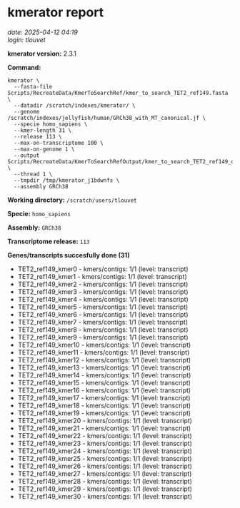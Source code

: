 # kmerator report
*date: 2025-04-12 04:19*  
*login: tlouvet*

**kmerator version:** 2.3.1

**Command:**

```
kmerator \
  --fasta-file Scripts/RecreateData/KmerToSearchRef/kmer_to_search_TET2_ref149.fasta \
  --datadir /scratch/indexes/kmerator/ \
  --genome /scratch/indexes/jellyfish/human/GRCh38_with_MT_canonical.jf \
  --specie homo_sapiens \
  --kmer-length 31 \
  --release 113 \
  --max-on-transcriptome 100 \
  --max-on-genome 1 \
  --output Scripts/RecreateData/KmerToSearchRefOutput/kmer_to_search_TET2_ref149_output \
  --thread 1 \
  --tmpdir /tmp/kmerator_j1bdwnfs \
  --assembly GRCh38
```

**Working directory:** `/scratch/users/tlouvet`

**Specie:** `homo_sapiens`

**Assembly:** `GRCh38`

**Transcriptome release:** `113`

**Genes/transcripts succesfully done (31)**

- TET2_ref149_kmer0 - kmers/contigs: 1/1 (level: transcript)
- TET2_ref149_kmer1 - kmers/contigs: 1/1 (level: transcript)
- TET2_ref149_kmer2 - kmers/contigs: 1/1 (level: transcript)
- TET2_ref149_kmer3 - kmers/contigs: 1/1 (level: transcript)
- TET2_ref149_kmer4 - kmers/contigs: 1/1 (level: transcript)
- TET2_ref149_kmer5 - kmers/contigs: 1/1 (level: transcript)
- TET2_ref149_kmer6 - kmers/contigs: 1/1 (level: transcript)
- TET2_ref149_kmer7 - kmers/contigs: 1/1 (level: transcript)
- TET2_ref149_kmer8 - kmers/contigs: 1/1 (level: transcript)
- TET2_ref149_kmer9 - kmers/contigs: 1/1 (level: transcript)
- TET2_ref149_kmer10 - kmers/contigs: 1/1 (level: transcript)
- TET2_ref149_kmer11 - kmers/contigs: 1/1 (level: transcript)
- TET2_ref149_kmer12 - kmers/contigs: 1/1 (level: transcript)
- TET2_ref149_kmer13 - kmers/contigs: 1/1 (level: transcript)
- TET2_ref149_kmer14 - kmers/contigs: 1/1 (level: transcript)
- TET2_ref149_kmer15 - kmers/contigs: 1/1 (level: transcript)
- TET2_ref149_kmer16 - kmers/contigs: 1/1 (level: transcript)
- TET2_ref149_kmer17 - kmers/contigs: 1/1 (level: transcript)
- TET2_ref149_kmer18 - kmers/contigs: 1/1 (level: transcript)
- TET2_ref149_kmer19 - kmers/contigs: 1/1 (level: transcript)
- TET2_ref149_kmer20 - kmers/contigs: 1/1 (level: transcript)
- TET2_ref149_kmer21 - kmers/contigs: 1/1 (level: transcript)
- TET2_ref149_kmer22 - kmers/contigs: 1/1 (level: transcript)
- TET2_ref149_kmer23 - kmers/contigs: 1/1 (level: transcript)
- TET2_ref149_kmer24 - kmers/contigs: 1/1 (level: transcript)
- TET2_ref149_kmer25 - kmers/contigs: 1/1 (level: transcript)
- TET2_ref149_kmer26 - kmers/contigs: 1/1 (level: transcript)
- TET2_ref149_kmer27 - kmers/contigs: 1/1 (level: transcript)
- TET2_ref149_kmer28 - kmers/contigs: 1/1 (level: transcript)
- TET2_ref149_kmer29 - kmers/contigs: 1/1 (level: transcript)
- TET2_ref149_kmer30 - kmers/contigs: 1/1 (level: transcript)
